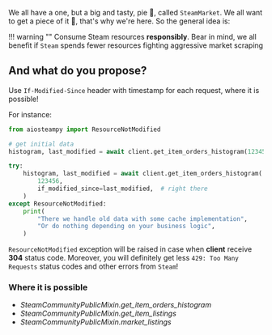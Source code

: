 We all have a one, but a big and tasty, pie 🥧, called `SteamMarket`. We all want to get a piece of it 🍰,
that's why we're here.
So the general idea is:

!!! warning ""
    Consume Steam resources **responsibly**.
    Bear in mind, we all benefit if `Steam` spends fewer resources fighting aggressive market scraping


## And what do you propose?

Use `If-Modified-Since` header with timestamp for each request, where it is possible!

For instance:

```python
from aiosteampy import ResourceNotModified

# get initial data
histogram, last_modified = await client.get_item_orders_histogram(123456)

try:
    histogram, last_modified = await client.get_item_orders_histogram(
        123456, 
        if_modified_since=last_modified,  # right there
    )
except ResourceNotModified:
    print(
        "There we handle old data with some cache implementation",
        "Or do nothing depending on your business logic",
    )
```

`ResourceNotModified` exception will be raised in case when **client** receive **304** status code.
Moreover, you will definitely get less `429: Too Many Requests` status codes and other errors from `Steam`!

### Where it is possible

- _SteamCommunityPublicMixin.get_item_orders_histogram_
- _SteamCommunityPublicMixin.get_item_listings_
- _SteamCommunityPublicMixin.market_listings_
